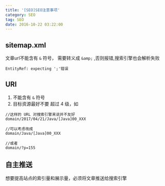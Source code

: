 ```yaml
---
title: '[SEO]SEO注意事项'
category: SEO
tag: SEO
date: 2016-10-22 03:22:00
---
```


## sitemap.xml 

文章url不能含有 `&` 符号， 需要转义成 `&amp;` ,否则报错,搜索引擎也会解析失败
```
EntityRef: expecting ';'错误
```



## URl

1. 不能含有 `&` 符号
2. 目标资源最好不要 超过 4 级，如
```
//这样的 URL 对搜索引擎来说并不友好
domain/2017/04/21/Java/[Java]00_XXX

//可以考虑改成
domain/Java/[Java]00_XXX

//或者
domain/?p=155
```

## 自主推送

想要提高站点的索引量和展示量，必须将文章推送给搜索引擎
